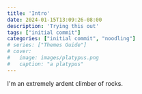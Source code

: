 ```yaml
---
title: 'Intro'
date: 2024-01-15T13:09:26-08:00
description: 'Trying this out'
tags: ["initial commit"]
categories: ["initial commit", "noodling"]
# series: ["Themes Guide"]
# cover:
#   image: images/platypus.png
#   caption: "a platypus"
---
```

I'm an extremely ardent climber of rocks.